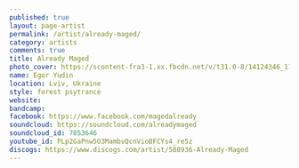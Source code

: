 ```yaml
---
published: true
layout: page-artist
permalink: /artist/already-maged/
category: artists
comments: true
title: Already Maged
photo_cover: https://scontent-fra3-1.xx.fbcdn.net/v/t31.0-8/14124346_1164672726889212_6292059975338735278_o.jpg?oh=cfacfba0b0e6f3ae34b205ffd7219b82&oe=59B084EE
name: Egor Yudin
location: Lviv, Ukraine
style: forest psytrance
website: 
bandcamp: 
facebook: https://www.facebook.com/magedalready
soundcloud: https://soundcloud.com/alreadymaged
soundcloud_id: 7853646
youtube_id: PLp2GaPnw5O3MambvQcnVioBFCYs4_re5z
discogs: https://www.discogs.com/artist/588936-Already-Maged
---
```

